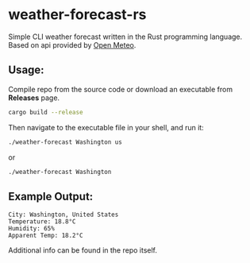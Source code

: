 # weather-forecast-rs
Simple CLI weather forecast written in the Rust programming language. Based on api provided by [Open Meteo](https://open-meteo.com).

## Usage:
Compile repo from the source code or download an executable from **Releases** page. 
```bash
cargo build --release
```

Then navigate to the executable file in your shell, and run it:

```bash
./weather-forecast Washington us
```
or 
```bash
./weather-forecast Washington
```

## Example Output:
```
City: Washington, United States
Temperature: 18.8°C
Humidity: 65%
Apparent Temp: 18.2°C
```

Additional info can be found in the repo itself.
